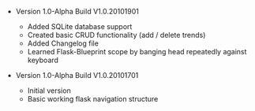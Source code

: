 - Version 1.0-Alpha Build V1.0.20101901 
	- Added SQLite database support
	- Created basic CRUD functionality (add / delete trends)
	- Added Changelog file
	- Learned Flask-Blueprint scope by banging head repeatedly against keyboard
	
- Version 1.0-Alpha Build V1.0.20101701
	- Initial version
	- Basic working flask navigation structure 
